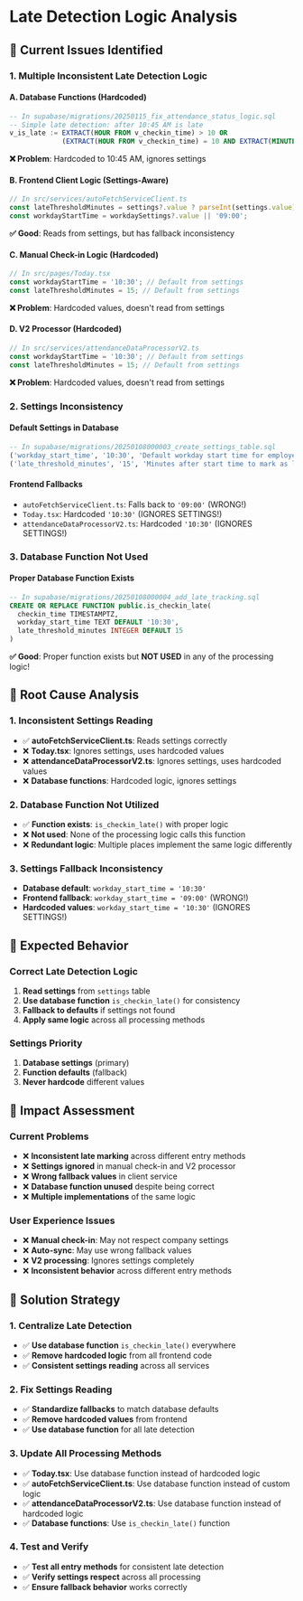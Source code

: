 # Late Detection Logic Analysis

## 🎯 **Current Issues Identified**

### **1. Multiple Inconsistent Late Detection Logic**

#### **A. Database Functions (Hardcoded)**
```sql
-- In supabase/migrations/20250115_fix_attendance_status_logic.sql
-- Simple late detection: after 10:45 AM is late
v_is_late := EXTRACT(HOUR FROM v_checkin_time) > 10 OR 
             (EXTRACT(HOUR FROM v_checkin_time) = 10 AND EXTRACT(MINUTE FROM v_checkin_time) > 45);
```
**❌ Problem**: Hardcoded to 10:45 AM, ignores settings

#### **B. Frontend Client Logic (Settings-Aware)**
```typescript
// In src/services/autoFetchServiceClient.ts
const lateThresholdMinutes = settings?.value ? parseInt(settings.value) : 15;
const workdayStartTime = workdaySettings?.value || '09:00';
```
**✅ Good**: Reads from settings, but has fallback inconsistency

#### **C. Manual Check-in Logic (Hardcoded)**
```typescript
// In src/pages/Today.tsx
const workdayStartTime = '10:30'; // Default from settings
const lateThresholdMinutes = 15; // Default from settings
```
**❌ Problem**: Hardcoded values, doesn't read from settings

#### **D. V2 Processor (Hardcoded)**
```typescript
// In src/services/attendanceDataProcessorV2.ts
const workdayStartTime = '10:30'; // Default from settings
const lateThresholdMinutes = 15; // Default from settings
```
**❌ Problem**: Hardcoded values, doesn't read from settings

### **2. Settings Inconsistency**

#### **Default Settings in Database**
```sql
-- In supabase/migrations/20250108000003_create_settings_table.sql
('workday_start_time', '10:30', 'Default workday start time for employees', 'attendance', 'string', true),
('late_threshold_minutes', '15', 'Minutes after start time to mark as late', 'attendance', 'number', true),
```

#### **Frontend Fallbacks**
- `autoFetchServiceClient.ts`: Falls back to `'09:00'` (WRONG!)
- `Today.tsx`: Hardcoded `'10:30'` (IGNORES SETTINGS!)
- `attendanceDataProcessorV2.ts`: Hardcoded `'10:30'` (IGNORES SETTINGS!)

### **3. Database Function Not Used**

#### **Proper Database Function Exists**
```sql
-- In supabase/migrations/20250108000004_add_late_tracking.sql
CREATE OR REPLACE FUNCTION public.is_checkin_late(
  checkin_time TIMESTAMPTZ,
  workday_start_time TEXT DEFAULT '10:30',
  late_threshold_minutes INTEGER DEFAULT 15
)
```
**✅ Good**: Proper function exists but **NOT USED** in any of the processing logic!

## 🎯 **Root Cause Analysis**

### **1. Inconsistent Settings Reading**
- ✅ **autoFetchServiceClient.ts**: Reads settings correctly
- ❌ **Today.tsx**: Ignores settings, uses hardcoded values
- ❌ **attendanceDataProcessorV2.ts**: Ignores settings, uses hardcoded values
- ❌ **Database functions**: Hardcoded logic, ignores settings

### **2. Database Function Not Utilized**
- ✅ **Function exists**: `is_checkin_late()` with proper logic
- ❌ **Not used**: None of the processing logic calls this function
- ❌ **Redundant logic**: Multiple places implement the same logic differently

### **3. Settings Fallback Inconsistency**
- **Database default**: `workday_start_time = '10:30'`
- **Frontend fallback**: `workday_start_time = '09:00'` (WRONG!)
- **Hardcoded values**: `workday_start_time = '10:30'` (IGNORES SETTINGS!)

## 🎯 **Expected Behavior**

### **Correct Late Detection Logic**
1. **Read settings** from `settings` table
2. **Use database function** `is_checkin_late()` for consistency
3. **Fallback to defaults** if settings not found
4. **Apply same logic** across all processing methods

### **Settings Priority**
1. **Database settings** (primary)
2. **Function defaults** (fallback)
3. **Never hardcode** different values

## 🎯 **Impact Assessment**

### **Current Problems**
- ❌ **Inconsistent late marking** across different entry methods
- ❌ **Settings ignored** in manual check-in and V2 processor
- ❌ **Wrong fallback values** in client service
- ❌ **Database function unused** despite being correct
- ❌ **Multiple implementations** of the same logic

### **User Experience Issues**
- ❌ **Manual check-in**: May not respect company settings
- ❌ **Auto-sync**: May use wrong fallback values
- ❌ **V2 processing**: Ignores settings completely
- ❌ **Inconsistent behavior** across different entry methods

## 🎯 **Solution Strategy**

### **1. Centralize Late Detection**
- ✅ **Use database function** `is_checkin_late()` everywhere
- ✅ **Remove hardcoded logic** from all frontend code
- ✅ **Consistent settings reading** across all services

### **2. Fix Settings Reading**
- ✅ **Standardize fallbacks** to match database defaults
- ✅ **Remove hardcoded values** from frontend
- ✅ **Use database function** for all late detection

### **3. Update All Processing Methods**
- ✅ **Today.tsx**: Use database function instead of hardcoded logic
- ✅ **autoFetchServiceClient.ts**: Use database function instead of custom logic
- ✅ **attendanceDataProcessorV2.ts**: Use database function instead of hardcoded logic
- ✅ **Database functions**: Use `is_checkin_late()` function

### **4. Test and Verify**
- ✅ **Test all entry methods** for consistent late detection
- ✅ **Verify settings respect** across all processing
- ✅ **Ensure fallback behavior** works correctly

